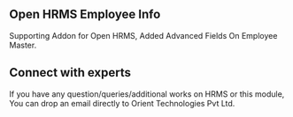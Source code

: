 Open HRMS Employee Info
-----------------------
Supporting Addon for Open HRMS, Added Advanced Fields On Employee Master.

Connect with experts
--------------------

If you have any question/queries/additional works on HRMS or this module, You can drop an email directly to Orient Technologies Pvt Ltd.
